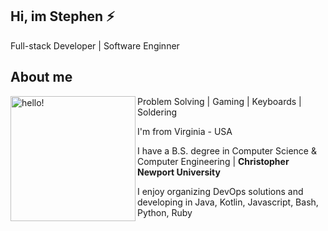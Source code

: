 ## Hi, im Stephen ⚡

Full-stack Developer | Software Enginner

## About me
<p>
  <img width="200" alt="hello!" align="left" src="https://media.giphy.com/media/yvxm1UoHaG8ko/giphy.gif">
</p>

Problem Solving | Gaming | Keyboards | Soldering

I'm from Virginia - USA

I have a B.S. degree in Computer Science & Computer Engineering | <b>Christopher Newport University</b>

I enjoy organizing DevOps solutions and developing in Java, Kotlin, Javascript, Bash, Python, Ruby

<!--
Here are some ideas to get you started:

- 🔭 I’m currently working on ...
- 🌱 I’m currently learning ...
- 👯 I’m looking to collaborate on ...
- 🤔 I’m looking for help with ...
- 💬 Ask me about ...
- 📫 How to reach me: ...
- 😄 Pronouns: ...
- ⚡ Fun fact: ...
-->
